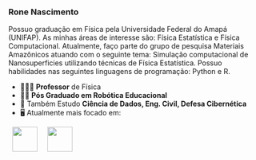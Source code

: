 ### Rone Nascimento 
Possuo graduação em Física pela Universidade Federal do Amapá (UNIFAP). As minhas áreas de interesse são: Física Estatística e Física Computacional. Atualmente, faço parte do grupo de pesquisa Materiais Amazônicos atuando com o seguinte tema: Simulação computacional de Nanosuperficies utilizando técnicas de Física Estatística. Possuo habilidades nas seguintes linguagens de programação: Python e R.

- 👨🏻‍💻 **Professor** de Física
- 🧗🏼 **Pós Graduado em Robótica Educacional**
- 📸 Também Estudo **Ciência de Dados, Eng. Civil, Defesa Cibernética** 
- 🖥️ Atualmente mais focado em:
<div style="display: inline">
  &nbsp;&nbsp;<img width='50' height='50' src="https://cdn.jsdelivr.net/gh/devicons/devicon/icons/python/python-original.svg" />&nbsp;&nbsp;
  &nbsp;&nbsp;<img width='50' height='50' src="https://cdn.jsdelivr.net/gh/devicons/devicon/icons/r/r-original.svg" />&nbsp;&nbsp;&nbsp;
  
</div> 

##

